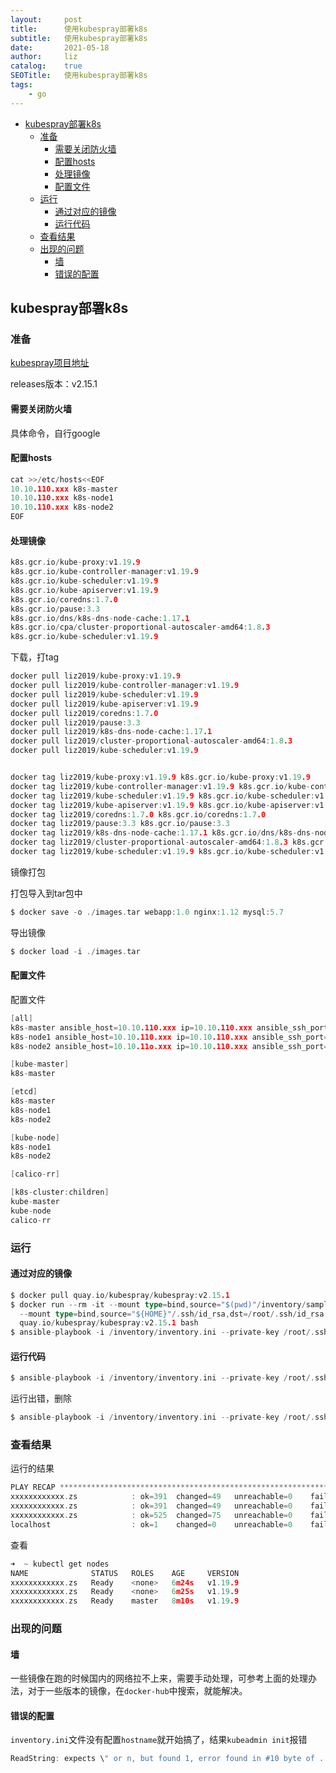 ```yaml
---
layout:     post
title:      使用kubespray部署k8s
subtitle:   使用kubespray部署k8s
date:       2021-05-18
author:     liz
catalog:    true
SEOTitle:   使用kubespray部署k8s
tags:
    - go
---
```

<!-- START doctoc generated TOC please keep comment here to allow auto update -->
<!-- DON'T EDIT THIS SECTION, INSTEAD RE-RUN doctoc TO UPDATE -->


- [kubespray部署k8s](#kubespray%E9%83%A8%E7%BD%B2k8s)
  - [准备](#%E5%87%86%E5%A4%87)
    - [需要关闭防火墙](#%E9%9C%80%E8%A6%81%E5%85%B3%E9%97%AD%E9%98%B2%E7%81%AB%E5%A2%99)
    - [配置hosts](#%E9%85%8D%E7%BD%AEhosts)
    - [处理镜像](#%E5%A4%84%E7%90%86%E9%95%9C%E5%83%8F)
    - [配置文件](#%E9%85%8D%E7%BD%AE%E6%96%87%E4%BB%B6)
  - [运行](#%E8%BF%90%E8%A1%8C)
    - [通过对应的镜像](#%E9%80%9A%E8%BF%87%E5%AF%B9%E5%BA%94%E7%9A%84%E9%95%9C%E5%83%8F)
    - [运行代码](#%E8%BF%90%E8%A1%8C%E4%BB%A3%E7%A0%81)
  - [查看结果](#%E6%9F%A5%E7%9C%8B%E7%BB%93%E6%9E%9C)
  - [出现的问题](#%E5%87%BA%E7%8E%B0%E7%9A%84%E9%97%AE%E9%A2%98)
    - [墙](#%E5%A2%99)
    - [错误的配置](#%E9%94%99%E8%AF%AF%E7%9A%84%E9%85%8D%E7%BD%AE)

<!-- END doctoc generated TOC please keep comment here to allow auto update -->

## kubespray部署k8s

### 准备

[kubespray项目地址](https://github.com/kubernetes-sigs/kubespray)  

releases版本：v2.15.1  

#### 需要关闭防火墙  

具体命令，自行google  

#### 配置hosts

```go
cat >>/etc/hosts<<EOF
10.10.110.xxx k8s-master
10.10.110.xxx k8s-node1
10.10.110.xxx k8s-node2
EOF
```

#### 处理镜像

```go
k8s.gcr.io/kube-proxy:v1.19.9
k8s.gcr.io/kube-controller-manager:v1.19.9
k8s.gcr.io/kube-scheduler:v1.19.9
k8s.gcr.io/kube-apiserver:v1.19.9
k8s.gcr.io/coredns:1.7.0
k8s.gcr.io/pause:3.3
k8s.gcr.io/dns/k8s-dns-node-cache:1.17.1
k8s.gcr.io/cpa/cluster-proportional-autoscaler-amd64:1.8.3
k8s.gcr.io/kube-scheduler:v1.19.9
```

下载，打tag
```go
docker pull liz2019/kube-proxy:v1.19.9
docker pull liz2019/kube-controller-manager:v1.19.9
docker pull liz2019/kube-scheduler:v1.19.9
docker pull liz2019/kube-apiserver:v1.19.9
docker pull liz2019/coredns:1.7.0
docker pull liz2019/pause:3.3
docker pull liz2019/k8s-dns-node-cache:1.17.1
docker pull liz2019/cluster-proportional-autoscaler-amd64:1.8.3
docker pull liz2019/kube-scheduler:v1.19.9


docker tag liz2019/kube-proxy:v1.19.9 k8s.gcr.io/kube-proxy:v1.19.9
docker tag liz2019/kube-controller-manager:v1.19.9 k8s.gcr.io/kube-controller-manager:v1.19.9
docker tag liz2019/kube-scheduler:v1.19.9 k8s.gcr.io/kube-scheduler:v1.19.9
docker tag liz2019/kube-apiserver:v1.19.9 k8s.gcr.io/kube-apiserver:v1.19.9
docker tag liz2019/coredns:1.7.0 k8s.gcr.io/coredns:1.7.0
docker tag liz2019/pause:3.3 k8s.gcr.io/pause:3.3
docker tag liz2019/k8s-dns-node-cache:1.17.1 k8s.gcr.io/dns/k8s-dns-node-cache:1.17.1
docker tag liz2019/cluster-proportional-autoscaler-amd64:1.8.3 k8s.gcr.io/cpa/cluster-proportional-autoscaler-amd64:1.8.3
docker tag liz2019/kube-scheduler:v1.19.9 k8s.gcr.io/kube-scheduler:v1.19.9
```

镜像打包

打包导入到tar包中 

```go
$ docker save -o ./images.tar webapp:1.0 nginx:1.12 mysql:5.7
```

导出镜像
```go
$ docker load -i ./images.tar
```

#### 配置文件

配置文件  

```go
[all]
k8s-master ansible_host=10.10.110.xxx ip=10.10.110.xxx ansible_ssh_port=666
k8s-node1 ansible_host=10.10.110.xxx ip=10.10.110.xxx ansible_ssh_port=666
k8s-node2 ansible_host=10.10.11o.xxx ip=10.10.110.xxx ansible_ssh_port=666

[kube-master]
k8s-master

[etcd]
k8s-master
k8s-node1
k8s-node2

[kube-node]
k8s-node1
k8s-node2

[calico-rr]

[k8s-cluster:children]
kube-master
kube-node
calico-rr
```

### 运行 

#### 通过对应的镜像

```go
$ docker pull quay.io/kubespray/kubespray:v2.15.1
$ docker run --rm -it --mount type=bind,source="$(pwd)"/inventory/sample,dst=/inventory \
  --mount type=bind,source="${HOME}"/.ssh/id_rsa,dst=/root/.ssh/id_rsa \
  quay.io/kubespray/kubespray:v2.15.1 bash
$ ansible-playbook -i /inventory/inventory.ini --private-key /root/.ssh/id_rsa cluster.yml
```

#### 运行代码

```go
$ ansible-playbook -i /inventory/inventory.ini --private-key /root/.ssh/id_rsa cluster.yml
```

运行出错，删除

```go
$ ansible-playbook -i /inventory/inventory.ini --private-key /root/.ssh/id_rsa reset.yml
```

### 查看结果

运行的结果  

```go
PLAY RECAP *************************************************************************************************************************************************************************************************
xxxxxxxxxxxx.zs            : ok=391  changed=49   unreachable=0    failed=0    skipped=639  rescued=0    ignored=1   
xxxxxxxxxxxx.zs            : ok=391  changed=49   unreachable=0    failed=0    skipped=638  rescued=0    ignored=1   
xxxxxxxxxxxx.zs            : ok=525  changed=75   unreachable=0    failed=0    skipped=1079 rescued=0    ignored=2   
localhost                  : ok=1    changed=0    unreachable=0    failed=0    skipped=0    rescued=0    ignored=0   
```

查看

```go
➜  ~ kubectl get nodes
NAME              STATUS   ROLES    AGE     VERSION
xxxxxxxxxxxx.zs   Ready    <none>   6m24s   v1.19.9
xxxxxxxxxxxx.zs   Ready    <none>   6m25s   v1.19.9
xxxxxxxxxxxx.zs   Ready    master   8m10s   v1.19.9
```

### 出现的问题

#### 墙

一些镜像在跑的时候国内的网络拉不上来，需要手动处理，可参考上面的处理办法，对于一些版本的镜像，在`docker-hub`中搜索，就能解决。  

#### 错误的配置

`inventory.ini`文件没有配置`hostname`就开始搞了，结果`kubeadmin init`报错  

```go
ReadString: expects \" or n, but found 1, error found in #10 byte of ...|s.local\",10,\"base-se|..., bigger context
```
